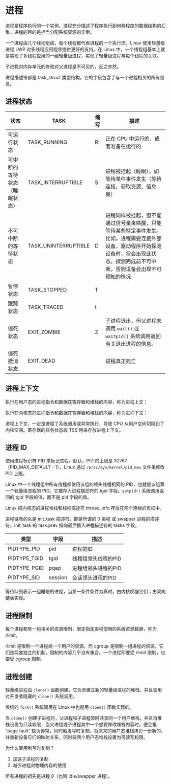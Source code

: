 # 进程

进程是程序执行的一个实例，进程充分描述了程序执行到何种程度的数据结构的汇集。进程的目的是担当分配系统资源的实例。

一个进程由几个线程组成，每个线程都代表进程的一个执行流。Linux 使用轻量级进程 LWP 对多线程应用程序提供更好的支持。在 Linux 中，一个线程组基本上就是实现了多线程应用的一组轻量级进程，实现了轻量级进程与每个线程的关联。

子进程对内存单元的修改对父进程是不可见的，反之亦然。

进程描述符都是 task_struct 类型结构，它的字段包含了与一个进程相关的所有信息。

## 进程状态


状态 | TASK | 缩写 | 描述
--- | --- | --- | ---
可运行状态 | TASK_RUNNING | R | 正在 CPU 中运行的，或者准备在运行的
可中断的等待状态（睡眠状态） | TASK_INTERRUPTIBLE | S | 进程被挂起（睡眠），如等待某件事件发生（等待连接、获取资源、信息量）
不可中断的等待状态 | TASK_UNINTERRUPTIBLE | D | 进程同样被挂起，但不能通过信号量来唤醒，只能等待某些特定事件发生。比如，进程需要连接外部设备，驱动程序开始探测设备时，将会出现此状态，探测完成前不可中断，否则设备会出现不可预知的情况
暂停状态 | TASK_STOPPED | T | 
跟踪状态 | TASK_TRACED | t |
僵死状态 | EXIT_ZOMBIE | Z | 子进程退出，但父进程未调用 `wait()` 或 `waitpid()` 系统调用返回有关退出进程的信息。
僵死撤消状态 | EXIT_DEAD |  | 进程真正死亡

## 进程上下文

执行在用户态的进程指令和数据在寄存器和堆栈的内容，称为进程上文；

执行在内核态的进程指令和数据在寄存器和堆栈的内容，称为进程下文；

进程上下文，一定是进程了系统调用或异常执行，导致 CPU 从用户空间切换到了内核空间。寄存器的任务状态段 TSS 用来存放进程上下文。

## 进程 ID

使用进程标识符 PID 来标记进程。默认，PID 的上限是 32767（PID_MAX_DEFAULT - 1），Linux 通过 `/proc/sys/kernel/pid_max` 文件来修改 PID 上限。

Linux 中一个线程组中所有线程都使用该组的领头线程相同的 PID，也就是该组第一个轻量级进程的 PID。它被存入进程描述符的 tgid 字段。`getpid()` 系统调用返回的 tgid 字段的值，而不是 pid 字段的值。

Linux 把内核态的进程堆栈和线程描述符 thread_info 存放在两个连续的页框中。

进程链表的头是 init_task 描述符，即是所谓的 0 进程 或 swapper 进程的描述符。init_task 的 task.prev 指向最后插入进程描述符的 tasks 字段。

类型 | 字段 | 描述
--- | --- | ---
PIDTYPE_PID | pid | 进程的ID
PIDTYPE_TGID | tgid | 线程组领头线程的PID
PIDTYPE_PGID | pqep | 进程组领头进程的PID
PIDTYPE_SID | session | 会话领头进程的PID

等待队列表示一组睡眠的进程，当某一条件条件为真时，由内核唤醒它们；由双向链表实现。

## 进程限制

每个进程都有一组相关的资源限制，限定指定进程使用的系统资源数据，称为 rlimit。

rlimit 是限制一个进程或一个用户的资源，而 cgroup 是限制一组进程的资源，它们是两套独立的机制，限制的内容几乎没有重合。一个进程即要受 rlimit 限制，也要受 cgroup 限制。

## 进程创建

轻量级进程由 `clone()` 函数创建，它负责建立新的轻量级进程的堆栈，并且调用对开发者隐藏的 `clone()` 系统调用。

传统的 `fork()` 系统调用在 Linux 中也是用 `clone()` 函数实现的。

当 `clone()` 创建子进程时，父进程和子进程暂时共享同一个用户堆栈，并且将堆栈设置为只读权限，当父进程或子进程其中一个想要修改堆栈内容时，便会报 “page fault” 缺页异常，同时触发写时复制，将原来的用户态堆栈拷贝一份新的，并重新设备它们的映射关系，同时将两个用户态堆栈设置为可读写权限。

为什么要用到写时复制？  
1. 加速子进程的复制  
2. 减少进程对物理内存的使用  

所有进程的祖先是进程 0（也叫 idle/swapper 进程）。


